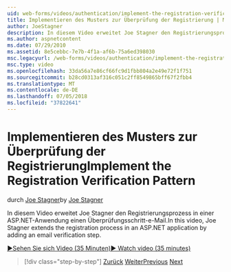 ```yaml
---
uid: web-forms/videos/authentication/implement-the-registration-verification-pattern
title: Implementieren des Musters zur Überprüfung der Registrierung | Microsoft-Dokumentation
author: JoeStagner
description: In diesem Video erweitet Joe Stagner den Registrierungsprozess in einer ASP.NET-Anwendung einen Überprüfungsschritt-e-Mail.
ms.author: aspnetcontent
ms.date: 07/29/2010
ms.assetid: 8e5cebbc-7e7b-4f1a-af6b-75a6ed398030
msc.legacyurl: /web-forms/videos/authentication/implement-the-registration-verification-pattern
msc.type: video
ms.openlocfilehash: 33da56a7e86cf66fc9d1fbb804a2e49e72f1f751
ms.sourcegitcommit: b28cd0313af316c051c2ff8549865bff67f2fbb4
ms.translationtype: MT
ms.contentlocale: de-DE
ms.lasthandoff: 07/05/2018
ms.locfileid: "37822641"
---
```

<a name="implement-the-registration-verification-pattern"></a><span data-ttu-id="29d1e-103">Implementieren des Musters zur Überprüfung der Registrierung</span><span class="sxs-lookup"><span data-stu-id="29d1e-103">Implement the Registration Verification Pattern</span></span>
====================
<span data-ttu-id="29d1e-104">durch [Joe Stagner](https://github.com/JoeStagner)</span><span class="sxs-lookup"><span data-stu-id="29d1e-104">by [Joe Stagner](https://github.com/JoeStagner)</span></span>

<span data-ttu-id="29d1e-105">In diesem Video erweitet Joe Stagner den Registrierungsprozess in einer ASP.NET-Anwendung einen Überprüfungsschritt-e-Mail.</span><span class="sxs-lookup"><span data-stu-id="29d1e-105">In this video, Joe Stagner extends the registration process in an ASP.NET application by adding an email verification step.</span></span>

[<span data-ttu-id="29d1e-106">&#9654;Sehen Sie sich Video (35 Minuten)</span><span class="sxs-lookup"><span data-stu-id="29d1e-106">&#9654; Watch video (35 minutes)</span></span>](https://channel9.msdn.com/Blogs/ASP-NET-Site-Videos/implement-the-registration-verification-pattern)

> [!div class="step-by-step"]
> <span data-ttu-id="29d1e-107">[Zurück](logging-users-into-your-membership-system.md)
> [Weiter](simple-web-service-authentication.md)</span><span class="sxs-lookup"><span data-stu-id="29d1e-107">[Previous](logging-users-into-your-membership-system.md)
[Next](simple-web-service-authentication.md)</span></span>
